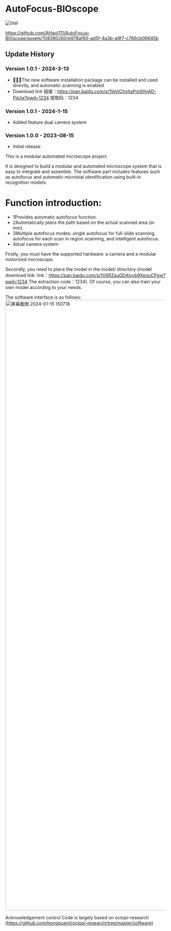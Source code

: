 # AutoFocus-BIOscope
![titel](https://github.com/AHaoI111/AutoFocus-BIOscope/assets/108380260/92a20afe-fb91-4a0d-a9fc-f5793b6586da)



https://github.com/AHaoI111/AutoFocus-BIOscope/assets/108380260/e978af60-ad5f-4a3b-a9f7-c766cb06645b



## Update History

### Version 1.0.1 - 2024-3-13
- 🚀🚀🚀The new software installation package can be installed and used directly, and automatic scanning is enabled
- Download link 链接：https://pan.baidu.com/s/11eVjChxItaPmSHyAD-PdJw?pwd=1234 
提取码：1234

### Version 1.0.1 - 2024-1-15
- Added feature dual camera system

### Version 1.0.0 - 2023-08-15
- Initial release



This is a modular automated microscope project.

It is designed to build a modular and automated microscope system that is easy to integrate and assemble. The software part includes features such as autofocus and automatic microbial identification using built-in recognition models.

# Function introduction:

- 1Provides automatic autofocus function.
- 2Automatically plans the path based on the actual scanned area (in mm).
- 3Multiple autofocus modes: single autofocus for full-slide scanning, autofocus for each scan in region scanning, and intelligent autofocus.
- 4dual camera system


Firstly, you must have the supported hardware: a camera and a modular motorized microscope. 

Secondly, you need to place the model in the model/ directory (model download link: link：https://pan.baidu.com/s/1V6RZauGDAlvvb9XeouCPqw?pwd=1234 
The extraction code：1234). 
Of course, you can also train your own model according to your needs.


The software interface is as follows:
<img width="1919" alt="屏幕截图 2024-01-15 150718" src="https://github.com/AHaoI111/AutoFocus-BIOscope/assets/108380260/13ae9904-1eed-495d-8c1d-16cf9610cfba">





Acknowledgement
control Code is largely based on octopi-research (https://github.com/hongquanli/octopi-research/tree/master/software)
